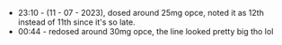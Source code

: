 * 23:10 - (11 - 07 - 2023), dosed around 25mg opce, noted it as 12th instead of 11th since it's so late.
* 00:44 - redosed around 30mg opce, the line looked pretty big tho lol